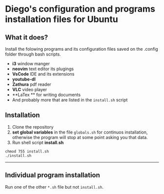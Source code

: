 # Diego's configuration and programs installation files for Ubuntu

## What it does?
Install the folowing programs  and its configuration files saved on the
.config folder through bash scripts.

* **i3** window manger
* **neovim** text editor its plugings
* **VsCode** IDE and its extensions
* **youtube-dl** 
* **Zathura** pdf reader
* **VLC** video player
* **LaTex **  for writing documents
* And probably more that are listed in the `install.sh` script

## Installation
1. Clone the repository
2. **set global variables** in the file  `globals.sh` for continuos installation, otherwise the program will stop at some point asking you that data.
3. Run shell script **install.sh**
 
```
chmod 755 install.sh
./install.sh
```

----
## Individual program installation
Run one of the other `*.sh` file but not `install.sh`.
